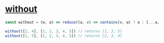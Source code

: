 # [without](./README.md)

```js
const without = (w, a) => reduce((a, v) => contains(v, w) ? a : [...a, v], [], a)

without([2, 4], [1, 2, 3, 4, 5]) // returns [1, 3, 5]
without([1, 5], [1, 2, 3, 4, 5]) // returns [2, 3, 4]
```
